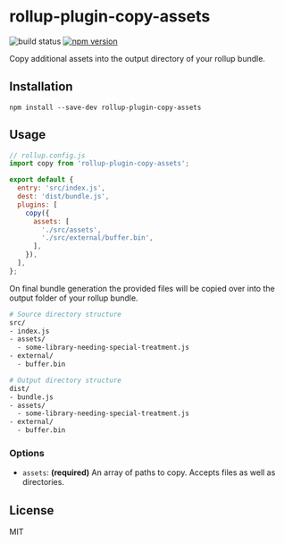# rollup-plugin-copy-assets

![build status](https://api.travis-ci.org/bengsfort/rollup-plugin-copy-assets.svg?branch=master) [![npm version](https://badge.fury.io/js/rollup-plugin-copy-assets.svg)](https://www.npmjs.com/package/rollup-plugin-copy-assets)

Copy additional assets into the output directory of your rollup bundle.

## Installation

```shell
npm install --save-dev rollup-plugin-copy-assets
```

## Usage

```js
// rollup.config.js
import copy from 'rollup-plugin-copy-assets';

export default {
  entry: 'src/index.js',
  dest: 'dist/bundle.js',
  plugins: [
    copy({
      assets: [
        './src/assets',
        './src/external/buffer.bin',
      ],
    }),
  ],
};
```

On final bundle generation the provided files will be copied over into the output folder of your rollup bundle.

```bash
# Source directory structure
src/
- index.js
- assets/
  - some-library-needing-special-treatment.js
- external/
  - buffer.bin

# Output directory structure
dist/
- bundle.js
- assets/
  - some-library-needing-special-treatment.js
- external/
  - buffer.bin
```

### Options

- `assets`: **(required)** An array of paths to copy. Accepts files as well as directories.

## License

MIT
